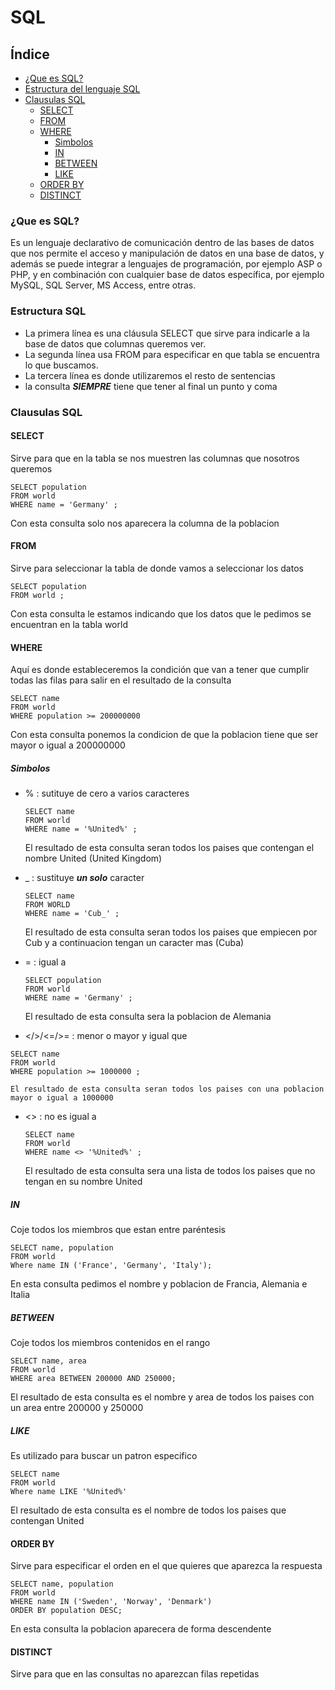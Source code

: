 # SQL
## Índice
* [¿Que es SQL?](¿que-es-sql?)
* [Estructura del lenguaje SQL](estructura-del-lenguaje-sql)
* [Clausulas SQL](clausulas-sql)
  * [SELECT](select)
  * [FROM](from)
  * [WHERE](where)
    * [Simbolos](simbolos)
    * [IN](in)
    * [BETWEEN](between)
    * [LIKE](like)
  * [ORDER BY](order-by)
  * [DISTINCT](distinct)
  
### ¿Que es SQL?
Es un lenguaje declarativo de comunicación dentro de las bases de datos que nos permite el acceso y manipulación de datos en una base de datos, y además se puede integrar a lenguajes de programación, por ejemplo ASP o PHP, y en combinación con cualquier base de datos específica, por ejemplo MySQL, SQL Server, MS Access, entre otras.

### Estructura SQL
* La primera línea es una cláusula SELECT que sirve para indicarle a la base de datos que columnas queremos ver.
* La segunda línea usa FROM para especificar en que tabla se encuentra lo que buscamos.
* La tercera línea es donde utilizaremos el resto de sentencias 
* la consulta **_SIEMPRE_** tiene que tener al final un punto y coma  

### Clausulas SQL
#### SELECT
Sirve para que en la tabla se nos muestren las columnas que nosotros queremos 
  ```
  SELECT population 
  FROM world
  WHERE name = 'Germany' ;
  ```
  Con esta consulta solo nos aparecera la columna de la poblacion 
#### FROM
Sirve para seleccionar la tabla de donde vamos a seleccionar los datos
  ```
  SELECT population
  FROM world ;
  ```
  Con esta consulta le estamos indicando que los datos que le pedimos se encuentran en la tabla world
#### WHERE
Aquí es donde estableceremos la condición que van a tener que cumplir todas las filas para salir en el resultado de la consulta
  ```
  SELECT name 
  FROM world
  WHERE population >= 200000000
  ```
  Con esta consulta ponemos la condicion de que la poblacion tiene que ser mayor o igual a 200000000
  
##### Simbolos
* % : sutituye de cero a varios caracteres
  ```
  SELECT name
  FROM world
  WHERE name = '%United%' ;
  ```
    El resultado de esta consulta seran todos los paises que contengan el nombre United (United Kingdom)
    
* _ : sustituye **_un solo_** caracter 
  ```
  SELECT name 
  FROM WORLD
  WHERE name = 'Cub_' ;
  ```
    El resultado de esta consulta seran todos los paises que empiecen por Cub y a continuacion tengan un caracter mas (Cuba)
* = : igual a 
  ```
  SELECT population
  FROM world
  WHERE name = 'Germany' ;
  ```
    El resultado de esta consulta sera la poblacion de Alemania
 * </>/<=/>= : menor o mayor y igual que 
  ```
  SELECT name
  FROM world
  WHERE population >= 1000000 ;
  ```
    El resultado de esta consulta seran todos los paises con una poblacion mayor o igual a 1000000
* <> : no es igual a 
  ```
  SELECT name
  FROM world
  WHERE name <> '%United%' ;
  ```
    El resultado de esta consulta sera una lista de todos los paises que no tengan en su nombre United
    
##### IN
Coje todos los miembros que estan entre paréntesis 
 ```
 SELECT name, population
 FROM world
 Where name IN ('France', 'Germany', 'Italy');
 ```
 En esta consulta pedimos el nombre y poblacion de Francia, Alemania e Italia
 
##### BETWEEN 
Coje todos los miembros contenidos en el rango 
 ```
 SELECT name, area
 FROM world
 WHERE area BETWEEN 200000 AND 250000;
 ```
 El resultado de esta consulta es el nombre y area de todos los paises con un area entre 200000 y 250000
 
##### LIKE
Es utilizado para buscar un patron especifico
 ```
 SELECT name
 FROM world
 Where name LIKE '%United%'
 ```
 El resultado de esta consulta es el nombre de todos los paises que contengan United
#### ORDER BY
Sirve para especificar el orden en el que quieres que aparezca la respuesta
 ```
 SELECT name, population 
 FROM world
 WHERE name IN ('Sweden', 'Norway', 'Denmark')
 ORDER BY population DESC;
 ```
 En esta consulta la poblacion aparecera de forma descendente
#### DISTINCT
 Sirve para que en las consultas no aparezcan filas repetidas
  ```
  
  ```
